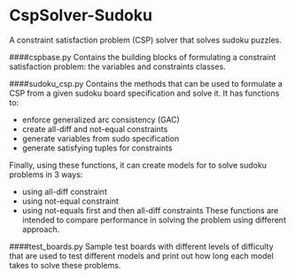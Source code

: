 CspSolver-Sudoku
================

A constraint satisfaction problem (CSP) solver that solves sudoku puzzles. 

####cspbase.py
Contains the building blocks of formulating a constraint satisfaction problem: the variables and constraints classes.

####sudoku_csp.py
Contains the methods that can be used to formulate a CSP from a given sudoku board specification and solve it. It has functions to:
- enforce generalized arc consistency (GAC)
- create all-diff and not-equal constraints
- generate variables from sudo specification
- generate satisfying tuples for constraints

Finally, using these functions, it can create models for to solve sudoku problems in 3 ways:
- using all-diff constraint
- using not-equal constraint
- using not-equals first and then all-diff constraints
These functions are intended to compare performance in solving the problem using different approach.

####test_boards.py
Sample test boards with different levels of difficulty that are used to test different models and print out how long each model takes to solve these problems. 
